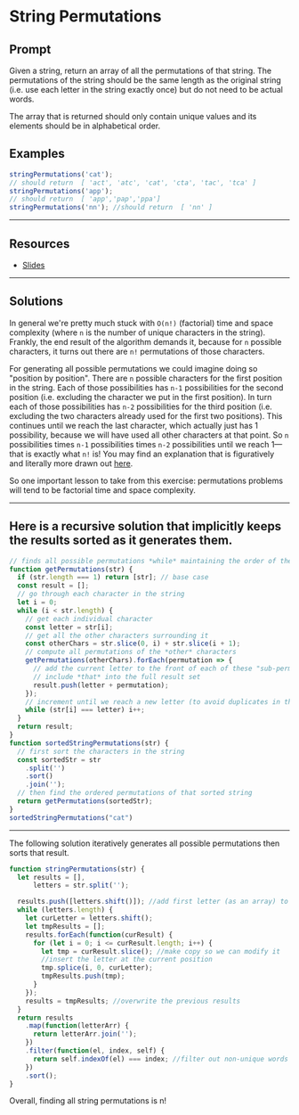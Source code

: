 # String Permutations

## Prompt

Given a string, return an array of all the permutations of that string. The permutations of the string should be the same length as the original string (i.e. use each letter in the string exactly once) but do not need to be actual words.

The array that is returned should only contain unique values and its elements should be in alphabetical order.

## Examples

```javascript
stringPermutations('cat');
// should return  [ 'act', 'atc', 'cat', 'cta', 'tac', 'tca' ]
stringPermutations('app');
// should return  [ 'app','pap','ppa']
stringPermutations('nn'); //should return  [ 'nn' ]
```

---

## Resources

- [Slides](http://slides.com/seemaullal/reacto#/)
---

## Solutions

In general we're pretty much stuck with `O(n!)` (factorial) time and space complexity (where `n` is the number of unique characters in the string). Frankly, the end result of the algorithm demands it, because for `n` possible characters, it turns out there are `n!` permutations of those characters.

For generating all possible permutations we could imagine doing so "position by position". There are `n` possible characters for the first position in the string. Each of those possibilities has `n-1` possibilities for the second position (i.e. excluding the character we put in the first position). In turn each of those possibilities has `n-2` possibilities for the third position (i.e. excluding the two characters already used for the first two positions). This continues until we reach the last character, which actually just has 1 possibility, because we will have used all other characters at that point. So `n` possibilities times `n-1` possibilities times `n-2` possibilities until we reach 1—that is exactly what `n!` is! You may find an explanation that is figuratively and literally more drawn out [here](https://www.khanacademy.org/math/precalculus/prob-comb/combinatorics-precalc/v/factorial-and-counting-seat-arrangements).

So one important lesson to take from this exercise: permutations problems will tend to be factorial time and space complexity.

---

Here is a recursive solution that implicitly keeps the results sorted as it generates them.
---

```js
// finds all possible permutations *while* maintaining the order of the characters
function getPermutations(str) {
  if (str.length === 1) return [str]; // base case
  const result = [];
  // go through each character in the string
  let i = 0;
  while (i < str.length) {
    // get each individual character
    const letter = str[i];
    // get all the other characters surrounding it
    const otherChars = str.slice(0, i) + str.slice(i + 1);
    // compute all permutations of the *other* characters
    getPermutations(otherChars).forEach(permutation => {
      // add the current letter to the front of each of these "sub-permutations"
      // include *that* into the full result set
      result.push(letter + permutation);
    });
    // increment until we reach a new letter (to avoid duplicates in the result set)
    while (str[i] === letter) i++;
  }
  return result;
}
function sortedStringPermutations(str) {
  // first sort the characters in the string
  const sortedStr = str
    .split('')
    .sort()
    .join('');
  // then find the ordered permutations of that sorted string
  return getPermutations(sortedStr);
}
sortedStringPermutations("cat")
```


---

The following solution iteratively generates all possible permutations then sorts that result.

```js
function stringPermutations(str) {
  let results = [],
      letters = str.split('');

  results.push([letters.shift()]); //add first letter (as an array) to results
  while (letters.length) {
    let curLetter = letters.shift();
    let tmpResults = [];
    results.forEach(function(curResult) {
      for (let i = 0; i <= curResult.length; i++) {
        let tmp = curResult.slice(); //make copy so we can modify it
        //insert the letter at the current position
        tmp.splice(i, 0, curLetter);
        tmpResults.push(tmp);
      }
    });
    results = tmpResults; //overwrite the previous results
  }
  return results
    .map(function(letterArr) {
      return letterArr.join('');
    })
    .filter(function(el, index, self) {
      return self.indexOf(el) === index; //filter out non-unique words
    })
    .sort();
}
```

 Overall, finding all string permutations is n!
